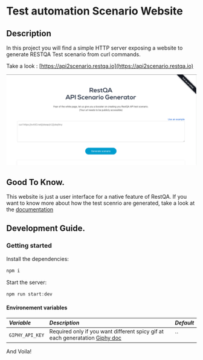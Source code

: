 # Test automation Scenario Website

## Description

In this project you will find a simple HTTP server exposing a website to generate RESTQA Test scenario from curl commands.

Take a look : [https://api2scenario.restqa.io](https://api2scenario.restqa.io)


![screenshot](./docs/screenshot.png)


## Good To Know.

This website is just a user interface for a native feature of RestQA.
If you want to know more about how the test scenrio are generated, take a look at the [documentation](http://docs.restqa.io/api/api-reference/)


## Development Guide.

### Getting started

Install the dependencies:

```js
npm i 
```

Start the server:

```js
npm run start:dev
```

#### Environement variables


| *Variable*                   | *Description*                                                                                                                                                    | *Default*          |
|:-----------------------------|:-----------------------------------------------------------------------------------------------------------------------------------------------------------------|:-------------------|
| `GIPHY_API_KEY`              | Required only if you want different spicy gif at each generatation [Giphy doc](https://support.giphy.com/hc/en-us/articles/360020283431-Request-A-GIPHY-API-Key) | ``                 |


And Voila!

